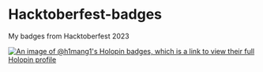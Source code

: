 # Hacktoberfest-badges
My badges from Hacktoberfest 2023


[![An image of @h1mang1's Holopin badges, which is a link to view their full Holopin profile](https://holopin.me/h1mang1)](https://holopin.io/@h1mang1)
